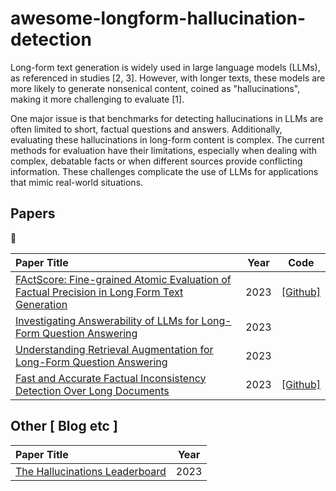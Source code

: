 # awesome-longform-hallucination-detection

Long-form text generation is widely used in large language models (LLMs), as referenced in studies [2, 3]. However, with longer texts, these models are more likely to generate nonsenical content, coined as "hallucinations", making it more challenging to evaluate [1]. 

One major issue is that benchmarks for detecting hallucinations in LLMs are often limited to short, factual questions and answers. Additionally, evaluating these hallucinations in long-form content is complex. The current methods for evaluation have their limitations, especially when dealing with complex, debatable facts or when different sources provide conflicting information. These challenges complicate the use of LLMs for applications that mimic real-world situations.

## Papers
🔧

|      Paper Title                | Year  | Code |
| :-------------------- | :----------: | :----------: |
| [FActScore: Fine-grained Atomic Evaluation of Factual Precision in Long Form Text Generation](https://arxiv.org/abs/2305.14251) | 2023 | [[Github]](https://github.com/shmsw25/FActScore) |
| [Investigating Answerability of LLMs for Long-Form Question Answering](https://arxiv.org/abs/2309.08210) | 2023 |  |
| [Understanding Retrieval Augmentation for Long-Form Question Answering](https://arxiv.org/abs/2310.12150) | 2023 |  |
| [Fast and Accurate Factual Inconsistency Detection Over Long Documents](https://arxiv.org/abs/2310.13189) | 2023 | [[Github]](https://github.com/asappresearch/scale-score)  |


## Other [ Blog etc ]

|      Paper Title                | Year  |
| :-------------------- | :----------: |
| [The Hallucinations Leaderboard](https://huggingface.co/blog/leaderboards-on-the-hub-hallucinations) | 2023 |
